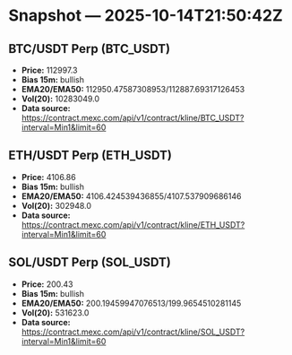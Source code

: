# Snapshot — 2025-10-14T21:50:42Z

## BTC/USDT Perp (BTC_USDT)
- **Price:** 112997.3
- **Bias 15m:** bullish
- **EMA20/EMA50:** 112950.47587308953/112887.69317126453
- **Vol(20):** 10283049.0
- **Data source:** https://contract.mexc.com/api/v1/contract/kline/BTC_USDT?interval=Min1&limit=60

## ETH/USDT Perp (ETH_USDT)
- **Price:** 4106.86
- **Bias 15m:** bullish
- **EMA20/EMA50:** 4106.424539436855/4107.537909686146
- **Vol(20):** 302948.0
- **Data source:** https://contract.mexc.com/api/v1/contract/kline/ETH_USDT?interval=Min1&limit=60

## SOL/USDT Perp (SOL_USDT)
- **Price:** 200.43
- **Bias 15m:** bullish
- **EMA20/EMA50:** 200.19459947076513/199.9654510281145
- **Vol(20):** 531623.0
- **Data source:** https://contract.mexc.com/api/v1/contract/kline/SOL_USDT?interval=Min1&limit=60
